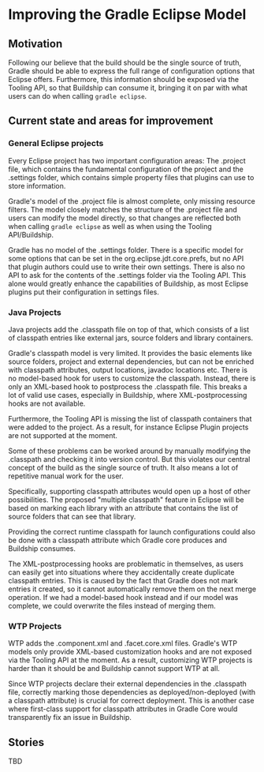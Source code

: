 # Improving the Gradle Eclipse Model

## Motivation

Following our believe that the build should be the single source of truth, Gradle should be
able to express the full range of configuration options that Eclipse offers. Furthermore,
this information should be exposed via the Tooling API, so that Buildship can consume it,
bringing it on par with what users can do when calling `gradle eclipse`.

## Current state and areas for improvement

### General Eclipse projects

Every Eclipse project has two important configuration areas: The .project file,
which contains the fundamental configuration of the project and the .settings folder,
which contains simple property files that plugins can use to store information.

Gradle's model of the .project file is almost complete, only missing resource filters.
The model closely matches the structure of the .project file and users can modify
the model directly, so that changes are reflected both when calling `gradle eclipse`
as well as when using the Tooling API/Buildship.

Gradle has no model of the .settings folder. There is a specific model
for some options that can be set in the org.eclipse.jdt.core.prefs, but no API that
plugin authors could use to write their own settings. There is also no API to ask
for the contents of the .settings folder via the Tooling API. This alone would greatly
enhance the capabilities of Buildship, as most Eclipse plugins put their configuration
in settings files.

### Java Projects

Java projects add the .classpath file on top of that, which consists of a list of
classpath entries like external jars, source folders and library containers.

Gradle's classpath model is very limited. It provides the basic elements like source folders,
project and external dependencies, but can not be enriched with classpath attributes,
output locations, javadoc locations etc. There is no model-based hook for users to customize the classpath.
Instead, there is only an XML-based hook to postprocess the .classpath file.
This breaks a lot of valid use cases, especially in Buildship, where XML-postprocessing hooks are not available.

Furthermore, the Tooling API is missing the list of classpath containers that were added
to the project. As a result, for instance Eclipse Plugin projects are not supported at the moment.

Some of these problems can be worked around by manually modifying the .classpath and checking it
into version control. But this violates our central concept of the build as the single source
of truth. It also means a lot of repetitive manual work for the user.

Specifically, supporting classpath attributes would open up a host of other possibilities.
The proposed "multiple classpath" feature in Eclipse will be based on marking each library
with an attribute that contains the list of source folders that can see that library.

Providing the correct runtime classpath for launch configurations could also be done
with a classpath attribute which Gradle core produces and Buildship consumes.

The XML-postprocessing hooks are problematic in themselves, as users can easily
get into situations where they accidentally create duplicate classpath entries.
This is caused by the fact that Gradle does not mark entries it created, so it cannot
automatically remove them on the next merge operation. If we had a model-based hook
instead and if our model was complete, we could overwrite the files instead of merging them.

### WTP Projects

WTP adds the .component.xml and .facet.core.xml files. Gradle's WTP models only
provide XML-based customization hooks and are not exposed via the Tooling API
at the moment. As a result, customizing WTP projects is harder than it should be
and Buildship cannot support WTP at all.

Since WTP projects declare their external dependencies in the .classpath file,
correctly marking those dependencies as deployed/non-deployed (with a classpath attribute)
is crucial for correct deployment. This is another case where first-class support
for classpath attributes in Gradle Core would transparently fix an issue in Buildship.

## Stories

TBD
